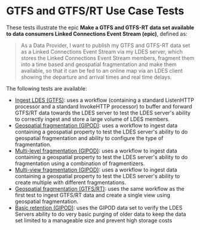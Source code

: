 # GTFS and GTFS/RT Use Case Tests
These tests illustrate the epic **Make a GTFS and GTFS-RT data set available to data consumers Linked Connections Event Stream (epic)**, defined as:

> As a Data Provider, I want to publish my GTFS and GTFS-RT data set as a Linked Connections Event Stream via my LDES server, which stores the Linked Connections Event Stream members, fragment them into a time based and geospatial  fragmentation and make them available, so that it can be fed to an online map via an LDES client showing the departure and arrival times and real time delays.

The following tests are available:
* [Ingest LDES (GTFS)](./1.ingest-ldes/README.md): uses a workflow (containing a standard ListenHTTP processor and a standard InvokeHTTP processor) to buffer and forward GTFS/RT data towards the LDES server to test the LDES server's ability to correctly ingest and store a large volume of LDES members.
* [Geospatial fragmentation (GIPOD)](./2.geo-fragmentation/README.md): uses a workflow to ingest data containing a geospatial property to test the LDES server's ability to do geospatial fragmentation and ability to configure the type of fragmentation.
* [Multi-level fragmentation (GIPOD)](./3.multi-level-fragmentation/README.md): uses a workflow to ingest data containing a geospatial property to test the LDES server's ability to do fragmentation using a combination of fragmentizers.
* [Multi-view fragmentation (GIPOD)](./4.multi-view/README.md): uses a workflow to ingest data containing a geospatial property to test the LDES server's ability to create multiple with different fragmentations.
* [Geospatial fragmentation (GTFS/RT)](./5.including-stops/README.md): uses the same workflow as the first test to ingest GTFS/RT data and create a single view using geospatial fragmentation.
* [Basic retention (GIPOD)](./6.basic-retention/README.md): uses the GIPOD data set to verify the LDES Servers ability to do very basic purging of older data to keep the data set limited to a manageable size and prevent high storage costs

